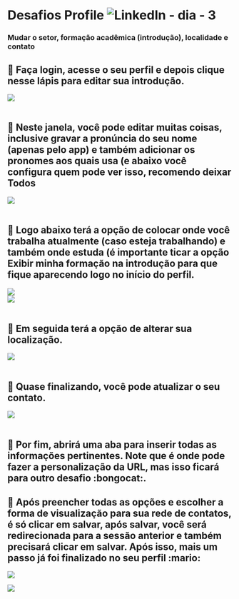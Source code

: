# Desafios Profile  ![LinkedIn](https://img.shields.io/badge/linkedin-%230077B5.svg?style=for-the-badge&logo=linkedin&logoColor=white) - dia - 3


 ### Mudar o setor, formação acadêmica (introdução), localidade e contato 

 ## :seedling: Faça login, acesse o seu perfil e depois clique nesse lápis para editar sua introdução.
     
<img src="image (2).png" /><br/><br/>

## :seedling:  Neste janela, você pode editar muitas coisas, inclusive gravar a pronúncia do seu nome (apenas pelo app) e também adicionar os pronomes aos quais usa (e abaixo você configura quem pode ver isso, recomendo deixar Todos 

<img src="image (3).png" /><br/><br/>

## :seedling:  Logo abaixo terá a opção de colocar onde você trabalha atualmente (caso esteja trabalhando) e também onde estuda (é importante ticar a opção Exibir minha formação na introdução para que fique aparecendo logo no início do perfil.

<img src="image (4).png" /><br/>
<img src="image (5).png" /><br/><br/>


## :seedling:  Em seguida terá a opção de alterar sua localização.

<img src="image (6).png" /><br/><br/>

## :seedling:  Quase finalizando, você pode atualizar o seu contato.

<img src="image (7).png" /><br/><br/>

## :seedling:  Por fim, abrirá uma aba para inserir todas as informações pertinentes. Note que é onde pode fazer a personalização da URL, mas isso ficará para outro desafio :bongocat:.
## :seedling:  Após preencher todas as opções e escolher a forma de visualização para sua rede de contatos, é só clicar em salvar, após salvar, você será redirecionada para a sessão anterior e também precisará clicar em salvar. Após isso, mais um passo já foi finalizado no seu perfil :mario:

<img src="image (8).png" /><br/>

<img src="image (9).png" /><br/><br/>